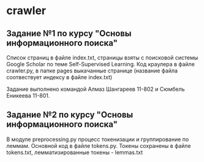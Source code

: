 # crawler

## Задание №1 по курсу "Основы информационного поиска"

Список страниц в файле index.txt, страницы взяты с поисковой системы Google Scholar по теме Self-Supervised Learning.
Код краулера в файле crawler.py, в папке pages выкачанные странице (название файла соотвествует индексу в файле index.txt) 

Задание выполнено командой Алмаз Шангареев 11-802 и Сюмбель Еникеева 11-801.


## Задание №2 по курсу "Основы информационного поиска"

В модуле preprocessing.py процесс токенизации и группирование по леммам. Основной код в файле tokens.py. Токены сохранены в файле tokens.txt, лемматизированные токены - lemmas.txt
